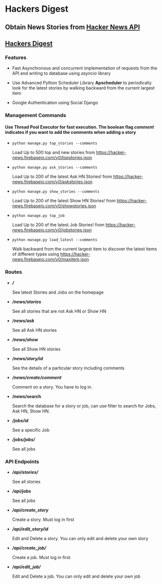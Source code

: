 # Hackers Digest
## Obtain News Stories from [Hacker News API](https://hacker-news.firebaseio.com/v0/)
## [Hackers Digest](https://groovy-works-328500.ew.r.appspot.com/)

### Features
- Fast Asynchronous and concurrent implementation of requests from the API and writing to database using _asyncio_ library

- Use Advanced Python Scheduler Library **Apscheduler** to periodically look for the latest stories by walking backward from the current largest item

- Google Authentication using Social Django

### Management Commands
  #### Use Thread Pool Executor for fast execution. The boolean flag *comment* indicates if you want to add the comments when adding a story
- ```python manage.py top_stories --comments```
  
  Load Up to 500 top and new stories from https://hacker-news.firebaseio.com/v0/topstories.json

	
- `python manage.py ask_stories --comments`
  
	Load Up to 200 of the latest Ask HN Stories! from https://hacker-news.firebaseio.com/v0/askstories.json

	
- `python manage.py show_stories --comments`
  
  Load Up to 200 of the latest Show HN Stories! from https://hacker-news.firebaseio.com/v0/showstories.json

- `python manage.py top_job`

	Load Up to 200 of the latest Job Stories! from https://hacker-news.firebaseio.com/v0/jobstories.json

	
- `python manage.py load_latest --comments`
  
	Walk backward from the current largest item to discover the latest items of different types using https://hacker-news.firebaseio.com/v0/maxitem.json
	
### Routes
- _**/**_
  
	See latest Stories and Jobs on the homepage


- _**/news/stories**_
  
	See all stories that are not Ask HN or Show HN

	
- **_/news/ask_**

	See all Ask HN stories


- **_/news/show_**
  
	See all Show HN stories
	

- **_/news/story/id_**
  
	See the details of a particular story including comments


- **_/news/create/comment_**
  
	Comment on a story. You have to log in.


- **/news/search** 
  
	Search the database for a story or job, can use filter to search for Jobs, Ask HN, Show HN.


- _**/jobs/id**_
  
	See a specific Job


- _**/jobs/jobs/**_
  
	See all jobs

### API Endpoints
- _**/api/stories/**_
  
	See all stories
	

- ***/api/jobs***

	See all jobs
	

- _**/api/create_story**_
  
	Create a story. Must log in first
	

- _**/api/edit_story/id**_
  
	Edit and Delete a story. You can only edit and delete your own story


- **_/api/create_job/_**
  
	Create a job. Must log in first


- _**/api/edit_job/**_
  
	Edit and Delete a job. You can only edit and delete your own job
  




